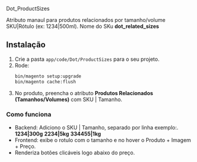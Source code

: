 Dot_ProductSizes

Atributo manaul para produtos relacionados por tamanho/volume SKU|Rótulo (ex: 1234|500ml).
Nome do SKu **dot_related_sizes**

## Instalação
1. Crie a pasta `app/code/Dot/ProductSizes` para o seu projeto.
2. Rode:
   ```bash
   bin/magento setup:upgrade
   bin/magento cache:flush
   ```
3. No produto, preencha o atributo **Produtos Relacionados (Tamanhos/Volumes)** com SKU | Tamanho.

### Como funciona
- Backend: Adiciono o SKU | Tamanho, separado por linha exemplo:. 
**1234|300g**
**2234|5kg**
**334455|1kg**
- Frontend: exibe o rotulo com o tamanho e no hover o Produto + Imagem + Preço.
- Renderiza botões clicáveis logo abaixo do preço.
